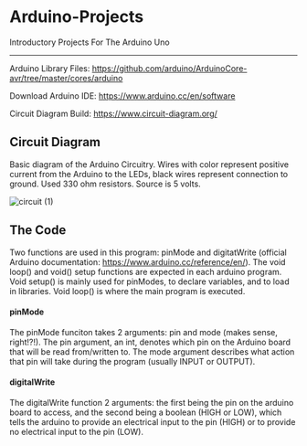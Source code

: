 # Arduino-Projects
Introductory Projects For The Arduino Uno
***
Arduino Library Files: https://github.com/arduino/ArduinoCore-avr/tree/master/cores/arduino

Download Arduino IDE: https://www.arduino.cc/en/software

Circuit Diagram Build: https://www.circuit-diagram.org/


## Circuit Diagram
Basic diagram of the Arduino Circuitry. Wires with color represent positive current from the Arduino to the LEDs, black wires represent connection to ground. Used 330 ohm resistors. Source is 5 volts.

![circuit (1)](https://user-images.githubusercontent.com/73136662/194449880-81a63608-5ffd-4860-87da-6cc66a802116.png)

## The Code
Two functions are used in this program: pinMode and digitatWrite (official Arduino documentation: https://www.arduino.cc/reference/en/). The void loop() and void() setup functions are expected in each arduino program. Void setup() is mainly used for pinModes, to declare variables, and to load in libraries. Void loop() is where the main program is executed. 

#### pinMode
The pinMode funciton takes 2 arguments: pin and mode (makes sense, right!?!). The pin argument, an int, denotes which pin on the Arduino board that will be read from/written to. The mode argument describes what action that pin will take during the program (usually INPUT or OUTPUT). 

#### digitalWrite
The digitalWrite function 2 arguments: the first being the pin on the arduino board to access, and the second being a boolean (HIGH or LOW), which tells the arduino to provide an electrical input to the pin (HIGH) or to provide no electrical input to the pin (LOW).


